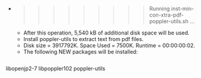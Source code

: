 * >>>>>>>>> Running inst-min-con-xtra-pdf-poppler-utils.sh ...
  * After this operation, 5,540 kB of additional disk space will be used.
  * Install poppler-utils to extract text from pdf files.
  * Disk size = 3917792K. Space Used = 7500K. Runtime = 00:00:00:02.
  * The following NEW packages will be installed:
  ```bash
libopenjp2-7 libpoppler102 poppler-utils
  ```
